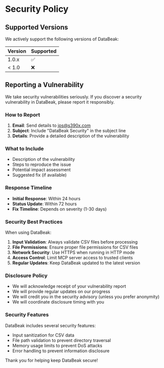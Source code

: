 # Security Policy

## Supported Versions

We actively support the following versions of DataBeak:

| Version | Supported          |
| ------- | ------------------ |
| 1.0.x   | :white_check_mark: |
| < 1.0   | :x:                |

## Reporting a Vulnerability

We take security vulnerabilities seriously. If you discover a security vulnerability in DataBeak, please report it responsibly.

### How to Report

1. **Email**: Send details to <jps@s390x.com>
2. **Subject**: Include "DataBeak Security" in the subject line
3. **Details**: Provide a detailed description of the vulnerability

### What to Include

- Description of the vulnerability
- Steps to reproduce the issue
- Potential impact assessment
- Suggested fix (if available)

### Response Timeline

- **Initial Response**: Within 24 hours
- **Status Update**: Within 72 hours
- **Fix Timeline**: Depends on severity (1-30 days)

### Security Best Practices

When using DataBeak:

1. **Input Validation**: Always validate CSV files before processing
2. **File Permissions**: Ensure proper file permissions for CSV files
3. **Network Security**: Use HTTPS when running in HTTP mode
4. **Access Control**: Limit MCP server access to trusted clients
5. **Regular Updates**: Keep DataBeak updated to the latest version

### Disclosure Policy

- We will acknowledge receipt of your vulnerability report
- We will provide regular updates on our progress
- We will credit you in the security advisory (unless you prefer anonymity)
- We will coordinate disclosure timing with you

### Security Features

DataBeak includes several security features:

- Input sanitization for CSV data
- File path validation to prevent directory traversal
- Memory usage limits to prevent DoS attacks
- Error handling to prevent information disclosure

Thank you for helping keep DataBeak secure!
